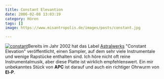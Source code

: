 ```yaml
---
title: Constant Elevantion
date: 2006-02-08 13:03:19
category: Hören
tags: []
image: https://www.misantropolis.de/images/posts/constant.jpg

---
```


[![](http://www.misantropolis.de/wp-content/uploads/2008/04/constant.jpg "constant")](http://www.misantropolis.de/wp-content/uploads/2008/04/constant.jpg)Bereits im Jahr 2002 hat das Label [Astralwerks](http://www.discogs.com/label/Astralwerks) "Constant Elevation" veröffentlicht, einen Sampler, auf dem sehr viele Instrumentale und wenige Rapstücke enthalten sind. Ich höre nicht oft reine Instrumentalmusik, aber diese Platte ist wirklich empfehlenswert. Ein mir unbekanntes Stück von **APC** ist darauf und auch ein richtiger Ohrwurm von **El-P**.
